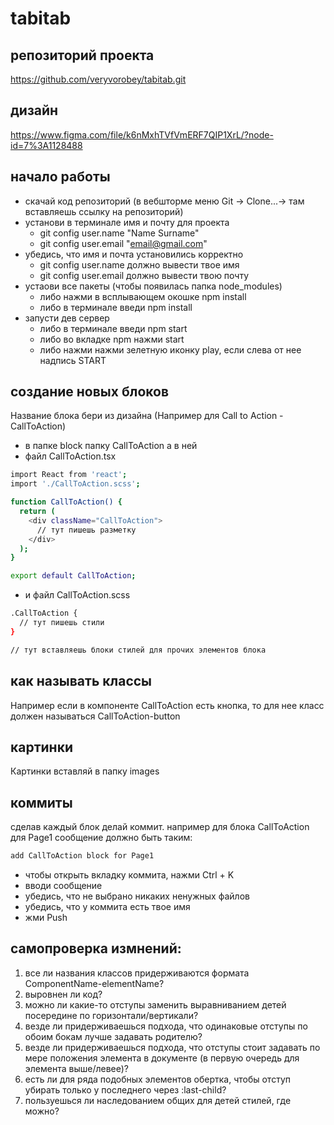 # tabitab

## репозиторий проекта
https://github.com/veryvorobey/tabitab.git

## дизайн
https://www.figma.com/file/k6nMxhTVfVmERF7QIP1XrL/?node-id=7%3A1128488

## начало работы
* скачай код репозиторий (в вебшторме меню Git -> Clone...-> там вставляешь ссылку на репозиторий)
* установи в терминале имя и почту для проекта
  - git config user.name "Name Surname"
  - git config user.email "email@gmail.com"
* убедись, что имя и почта установились корректно
  - git config user.name должно вывести твое имя
  - git config user.email должно вывести твою почту
* устаови все пакеты (чтобы появилась папка node_modules)
  - либо нажми в всплывающем окошке npm install
  - либо в терминале введи npm install
* запусти дев сервер
  - либо в терминале введи npm start
  - либо во вкладке npm нажми start
  - либо нажми нажми зелетную иконку play, если слева от нее надпись START
  
## создание новых блоков     

Название блока бери из дизайна (Например для Call to Action - CallToAction) 
* в папке block папку CallToAction а в ней
* файл CallToAction.tsx
```sh
import React from 'react';
import './CallToAction.scss';

function CallToAction() {
  return (
    <div className="CallToAction">
      // тут пишешь разметку
    </div>
  );
}

export default CallToAction;
```

* и файл CallToAction.scss
```sh
.CallToAction {
  // тут пишешь стили
}

// тут вставляешь блоки стилей для прочих элементов блока
```

## как называть классы
Например если в компоненте CallToAction есть кнопка, то для нее класс должен называться CallToAction-button

## картинки
Картинки вставляй в папку images

## коммиты
сделав каждый блок делай коммит. например для блока  CallToAction для Page1 сообщение должно быть таким: 
```sh
add CallToAction block for Page1 
```
* чтобы открыть вкладку коммита, нажми Ctrl + K
* вводи сообщение
* убедись, что не выбрано никаких ненужных файлов
* убедись, что у коммита есть твое имя
* жми Push

## самопроверка измнений:
1. все ли названия классов придерживаются формата ComponentName-elementName?
2. выровнен ли код?
3. можно ли какие-то отступы заменить выравниванием детей посередине по горизонтали/вертикали?
4. везде ли придерживаешься подхода, что одинаковые отступы по обоим бокам лучше задавать родителю?
5. везде ли придерживаешься подхода, что отступы стоит задавать по мере положения элемента в документе (в первую очередь для элемента выше/левее)?
6. есть ли для ряда подобных элементов обертка, чтобы отступ убирать только у последнего через :last-child?
7. пользуешься ли наследованием общих для детей стилей, где можно?
